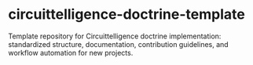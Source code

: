 # circuittelligence-doctrine-template
Template repository for Circuittelligence doctrine implementation: standardized structure, documentation, contribution guidelines, and workflow automation for new projects.
